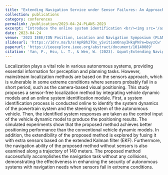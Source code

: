 ```yaml
---
title: "Extending Navigation Service under Sensor Failures: An Approach by Integrating System Identification and Vehicle Dynamic Model"
collection: publications
category: conferences
permalink: /publication/2023-04-24-PLANS-2023
excerpt: "Introduce the online system identification <br/><img src='/assets/images/PLANS-2023-cover.jpg' width = '500'>"
date: 2023-04-24
venue: '2023 IEEE/ION Position, Location and Navigation Symposium (PLANS)'
slidesurl: 'https://1drv.ms/b/s!ApRBh2TQx_ySvitiomOnayIHkqPN?e=bwyzCw'
paperurl: 'https://ieeexplore.ieee.org/abstract/document/10140089'
citation: 'Yan, P., Hsu, L. T., & Wen, W. (2023). &quot;Extending Navigation Service under Sensor Failures: An Approach by Integrating System Identification and Vehicle Dynamic Model&quot;. In <i>2023 IEEE/ION Position, Location and Navigation Symposium (PLANS)</i> (pp. 630-636). IEEE.'
---
```


Localization plays a vital role in various autonomous systems, providing essential information for perception and planning tasks. However, mainstream localization methods are based on the sensors approach, which is vulnerable in some extreme conditions where sensors probably fail in a short period, such as the camera-based visual positioning. This study proposes a sensor-free localization method by integrating vehicle dynamic models and an online system identification module. First, a system identification process is conducted online to identify the system dynamics of the powertrain system and the steering system of the autonomous vehicle. Then, the identified system responses are taken as the control input of the vehicle dynamic model to produce the positioning results. The simulated experiments show that the proposed method achieves better positioning performance than the conventional vehicle dynamic models. In addition, the extendibility of the proposed method is explored by fusing it with extra sensors based on the extended Kalman filter (EKF). Furthermore, the navigation ability of the proposed method without sensors is also examined along a trajectory of 140 meters. The proposed method successfully accomplishes the navigation task without any collisions, demonstrating the effectiveness in enhancing the security of autonomous systems with navigation needs when sensors fail in extreme conditions.